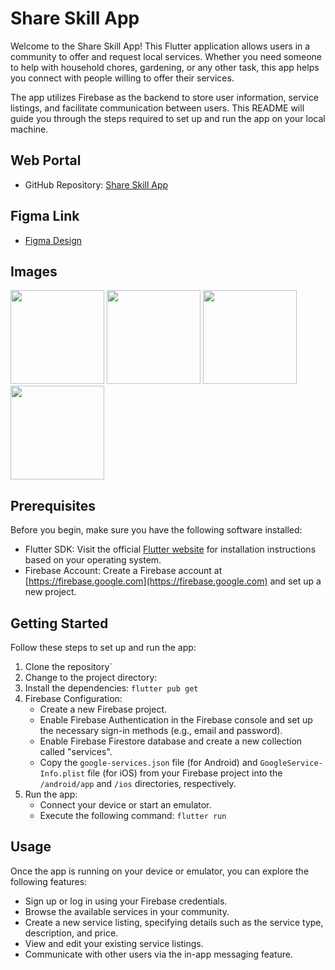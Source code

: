 # Share Skill App

Welcome to the Share Skill App! This Flutter application allows users in a community to offer and request local services. Whether you need someone to help with household chores, gardening, or any other task, this app helps you connect with people willing to offer their services.

The app utilizes Firebase as the backend to store user information, service listings, and facilitate communication between users. This README will guide you through the steps required to set up and run the app on your local machine.

## Web Portal

- GitHub Repository: [Share Skill App](https://github.com/ayushh2k/share-skill/)

## Figma Link

- [Figma Design](https://app.pitch.com/app/presentation/d0bac0ea-3f48-484b-ad53-34324597bbca/1255b77c-be1f-414a-8ecf-a5af5b9f4761/599afd8f-301a-46b7-950e-77b9ae5055a8)

## Images

<img src="https://i.postimg.cc/fTcwHB03/image.png" width="150"> <img src="https://i.postimg.cc/qq8d5vgf/image.png" width="150"> <img src="https://i.postimg.cc/rpK2LJzN/image.png" width="150"> <img src="https://i.postimg.cc/RhxkKxdg/image.png" width="150">

## Prerequisites

Before you begin, make sure you have the following software installed:

- Flutter SDK: Visit the official [Flutter website](https://flutter.dev) for installation instructions based on your operating system.
- Firebase Account: Create a Firebase account at [https://firebase.google.com](https://firebase.google.com) and set up a new project.

## Getting Started

Follow these steps to set up and run the app:

1. Clone the repository`
2. Change to the project directory:
3. Install the dependencies: `flutter pub get`
4. Firebase Configuration:
   - Create a new Firebase project.
   - Enable Firebase Authentication in the Firebase console and set up the necessary sign-in methods (e.g., email and password).
   - Enable Firebase Firestore database and create a new collection called "services".
   - Copy the `google-services.json` file (for Android) and `GoogleService-Info.plist` file (for iOS) from your Firebase project into the `/android/app` and `/ios` directories, respectively.
5. Run the app:
   - Connect your device or start an emulator.
   - Execute the following command: `flutter run`

## Usage

Once the app is running on your device or emulator, you can explore the following features:

- Sign up or log in using your Firebase credentials.
- Browse the available services in your community.
- Create a new service listing, specifying details such as the service type, description, and price.
- View and edit your existing service listings.
- Communicate with other users via the in-app messaging feature.








